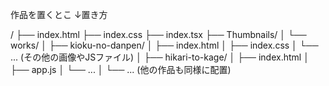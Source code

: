 作品を置くとこ
↓置き方

/
├── index.html              <!-- 現在のギャラリーページ -->
├── index.css
├── index.tsx
├── Thumbnails/
│
└── works/                  <!-- 新しく作成する作品格納用ディレクトリ -->
    │
    ├── kioku-no-danpen/    <!-- 作品「記憶の断片」のディレクトリ -->
    │   ├── index.html      <!-- 作品「記憶の断片」のHTML -->
    │   ├── index.css
    │   └── ... (その他の画像やJSファイル)
    │
    ├── hikari-to-kage/     <!-- 作品「光と影のダンス」のディレクトリ -->
    │   ├── index.html
    │   ├── app.js
    │   └── ...
    │
    └── ... (他の作品も同様に配置)
